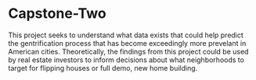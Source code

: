 # Capstone-Two
    
   This project seeks to understand what data exists that could help predict the gentrification process that has become exceedingly more prevelant in American cities. Theoretically, 
  the findings from this project could be used by real estate investors to inform decisions about what neighborhoods to target for flipping houses or full demo, new home 
  building. 
